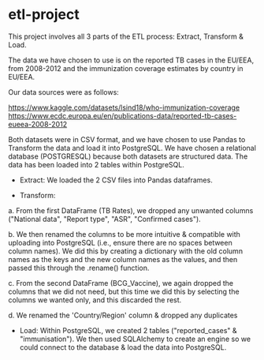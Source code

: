# etl-project

This project involves all 3 parts of the ETL process: Extract, Transform & Load. 

The data we have chosen to use is on the reported TB cases in the EU/EEA, from 2008-2012 and the immunization coverage estimates by country in EU/EEA.

Our data sources were as follows:

https://www.kaggle.com/datasets/lsind18/who-immunization-coverage
https://www.ecdc.europa.eu/en/publications-data/reported-tb-cases-eueea-2008-2012

Both datasets were in CSV format, and we have chosen to use Pandas to Transform the data and load it into PostgreSQL. We have chosen a relational database (POSTGRESQL) because both datasets are structured data. The data has been loaded into 2 tables within PostgreSQL.

* Extract: 
We loaded the 2 CSV files into Pandas dataframes. 

* Transform:	

a.	From the first DataFrame (TB Rates), we dropped any unwanted columns ("National data", "Report type", "ASR", "Confirmed cases"). 

b.	We then renamed the columns to be more intuitive & compatible with uploading into PostgreSQL (i.e., ensure there are no spaces between column names). We did this by creating a dictionary with the old column names as the keys and the new column names as the values, and then passed this through the .rename() function.

c.	From the second DataFrame (BCG_Vaccine), we again dropped the columns that we did not need, but this time we did this by selecting the columns we wanted only, and this discarded the rest.

d. We renamed the 'Country/Region' column & dropped any duplicates


* Load:
 Within PostgreSQL, we created 2 tables ("reported_cases" & "immunisation"). We then used SQLAlchemy to create an engine so we could connect to the database & load the data into PostgreSQL. 


